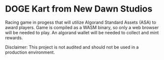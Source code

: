 # DOGE Kart from New Dawn Studios

Racing game in progess that will utilize Algorand Standard Assets (ASA) to award players. Game is compiled as a WASM binary, so only a web browser will be needed to play. An algorand wallet will be needed to collect  and mint rewards. 

Disclaimer: This project is not audited and should not be used in a production environment.
